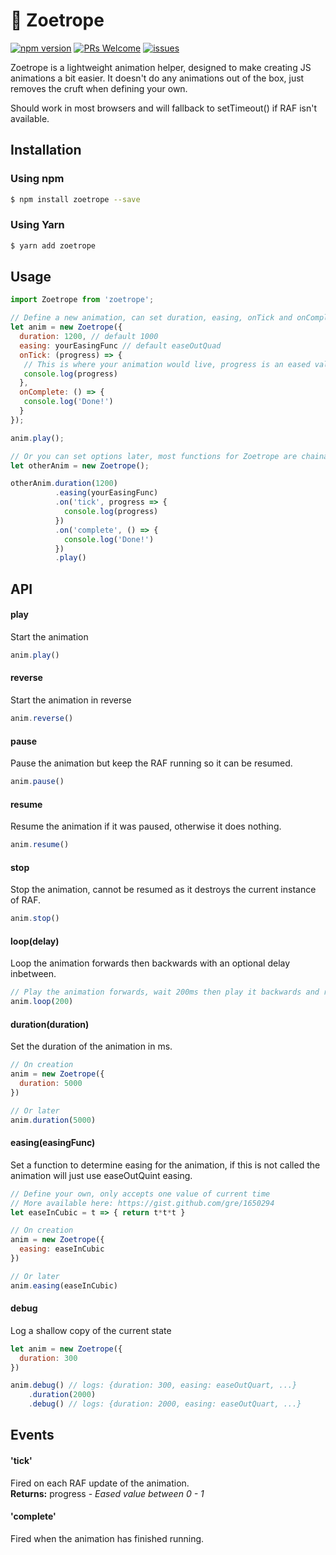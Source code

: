 # 🐎 Zoetrope

[![npm version](https://badge.fury.io/js/zoetrope.svg)](https://badge.fury.io/js/zoetrope) [![PRs Welcome](https://img.shields.io/badge/PRs-welcome-brightgreen.svg)](#) [![issues](https://img.shields.io/badge/issues-0-brightgreen.svg)](#)

Zoetrope is a lightweight animation helper, designed to make creating JS animations a bit easier. It doesn't do any animations out of the box, just removes the cruft when defining your own.

Should work in most browsers and will fallback to setTimeout() if RAF isn't available.

## Installation

### Using npm

```sh
$ npm install zoetrope --save
```

### Using Yarn

```sh
$ yarn add zoetrope
```

## Usage

```js
import Zoetrope from 'zoetrope';

// Define a new animation, can set duration, easing, onTick and onComplete here
let anim = new Zoetrope({
  duration: 1200, // default 1000
  easing: yourEasingFunc // default easeOutQuad
  onTick: (progress) => {
   // This is where your animation would live, progress is an eased value from 0 - 1
   console.log(progress)
  },
  onComplete: () => {
   console.log('Done!')
  }
});

anim.play();

// Or you can set options later, most functions for Zoetrope are chainable
let otherAnim = new Zoetrope();

otherAnim.duration(1200)
          .easing(yourEasingFunc)
          .on('tick', progress => {
            console.log(progress)
          })
          .on('complete', () => {
            console.log('Done!')
          })
          .play()
```

## API

#### play
Start the animation

```js
anim.play()
```

#### reverse
Start the animation in reverse

```js
anim.reverse()
```

#### pause
Pause the animation but keep the RAF running so it can be resumed.

```js
anim.pause()
```

#### resume
Resume the animation if it was paused, otherwise it does nothing.

```js
anim.resume()
```

#### stop
Stop the animation, cannot be resumed as it destroys the current instance of RAF.

```js
anim.stop()
```

#### loop(delay)
Loop the animation forwards then backwards with an optional delay inbetween.

```js
// Play the animation forwards, wait 200ms then play it backwards and repeat forever.
anim.loop(200)
```

#### duration(duration)
Set the duration of the animation in ms.

```js
// On creation
anim = new Zoetrope({
  duration: 5000
})

// Or later
anim.duration(5000)
```

#### easing(easingFunc)
Set a function to determine easing for the animation, if this is not called the animation will just use easeOutQuint easing.

```js
// Define your own, only accepts one value of current time
// More available here: https://gist.github.com/gre/1650294
let easeInCubic = t => { return t*t*t }

// On creation
anim = new Zoetrope({
  easing: easeInCubic
})

// Or later
anim.easing(easeInCubic)
```

#### debug
Log a shallow copy of the current state

```js
let anim = new Zoetrope({
  duration: 300
})

anim.debug() // logs: {duration: 300, easing: easeOutQuart, ...}
    .duration(2000)
    .debug() // logs: {duration: 2000, easing: easeOutQuart, ...}
```

## Events

#### 'tick'
Fired on each RAF update of the animation.<br>
**Returns:** progress - *Eased value between 0 - 1*

#### 'complete'
Fired when the animation has finished running.<br>
